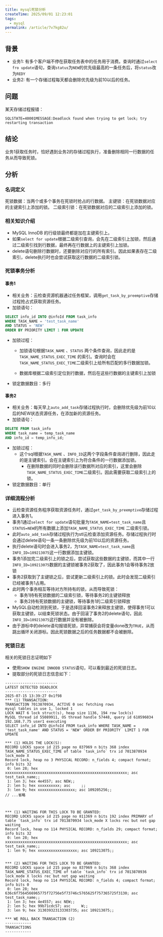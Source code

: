 ```yaml
---
title: mysql死锁分析
createTime: 2025/09/01 12:23:01
tags:
  - mysql
permalink: /article/7v7kg82u/
---
```


## 背景

- 业务1: 有多个客户端不停在获取任务表中的任务用于消费。查询时通过`select fro update`语句，查询`status`为`NEW`的优先级最高的一条任务后，将`status`改为`REDY`
- 业务2: 有一个存储过程每天都会删除优先级为前10以后的任务。

## 问题

某天存储过程报错：

```
SQLSTATE=40001MESSAGE:Deadlock found when trying to get lock; try restarting transaction
```

## 结论

业务1获取任务时，恰好遇到业务2的存储过程执行，准备删除相同一行数据的任务从而导致死锁。

## 分析

### 名词定义

死锁数据：当两个或多个事务在死锁时抢占的行数据。
主键锁：在死锁数据对应的主键索引上添加的锁。
二级索引锁：在死锁数据对应的二级索引上添加的锁。

### 相关知识介绍

- MySQL InnoDB 的行级锁最终都是加在主键索引上。
- 如果`select for update`根据二级索引查询，会先在二级索引上加锁，然后通过二级索引找到行数据，最终再在行数据上的主键索引上加锁。
- delete语句删除行数据时，还要删除对应行的所有索引。因此如果表存在二级索引，delete执行时也会尝试获取这行数据的二级索引锁。

### 死锁事务分析

#### 事务1

- 相关业务：云检查资源机器通过任务框架，调用`get_task_by_preemptive`存储过程抢占式获取资源任务。
- 加锁语句：

```sql
SELECT info_id INTO @infoId FROM task_info
WHERE TASK_NAME = 'test_task_name'
AND STATUS = 'NEW'
ORDER BY PRIORITY LIMIT 1 FOR UPDATE
```

- 加锁过程：
  - 加锁语句根据`TASK_NAME` 、`STATUS` 两个条件查询，因此走的是`TASK_NAME_STATUS_EXEC_TIME` 的索引。查询时会在`TASK_NAME_STATUS_EXEC_TIME`二级索引上给所有匹配的多行数据加锁。

  - 数据库根据二级索引定位到行数据，然后在这些行数据的主键索引上加锁
- 锁定数据数目：多行

#### 事务2

- 相关业务：每天早上`auto_add_task`存储过程执行时，会删除优先级为前10以后的NEW状态资源任务，在添加新的资源任务。
- 加锁语句：

```sql
DELETE FROM task_info 
WHERE task_name = temp_task_name 
AND info_id = temp_info_id;
```

- 加锁过程：
  - 这个sql根据`TASK_NAME` 、`INFO_ID`这两个字段条件查询进行删除，因此走的是主键索引。会在主键索引上为符合条件的一行数据添加锁。
    - 在删除数据的同时会删除该行数据所对应的索引，这里会删除`TASK_NAME_STATUS_EXEC_TIME`二级索引。因此需要获取二级索引上的锁。
- 锁定数据数目：单行

### 详细流程分析

- 云检查资源任务程序获取资源任务时，通过`get_task_by_preemptive`存储过程进入事务1。
- 事务1通过`select for update`语句批量为`TASK_NAME=test_task_name`且`STATUS=NEW`的所有数据上添加`TASK_NAME_STATUS_EXEC_TIME` 二级索引锁。
- 此时`auto_add_task`存储过程执行为stl云检查添加资源任务。存储过程执行时会通过delete语句一条一条删除优先级为前10以后的资源任务。
- 执行delete语句时会进入事务2，为`TASK_NAME=test_task_name`且`INFO_ID=109213075`这一行数据添加主键锁。
- 事务1添加完二级索引上的锁之后，尝试获取这些数据的主键锁，而其中一行`INFO_ID=109213075`数据的主键锁被事务2获取了，因此事务1会等待事务2放锁
- 事务2获取到了主键锁之后，尝试更新二级索引上的锁。此时会发现二级索引已经被事务1占用。
- 此时两个事务相互等待对方所持有的锁，从而导致死锁：
  - 事务1持有死锁数据的二级索引锁，等待事务2的主键锁释放
  - 事务2持有死锁数据的主键锁，等待事务1的二级索引锁释放
- MySQL自动检测到死锁，于是选择回滚事务2来释放主键锁，使得事务1可以获取主键锁，以结束死锁状态。由于回滚了事务2的delete语句，因此`INFO_ID=109213075`这行数据并没有被删除。
- 由于游标中的delete语句报错死锁，异常捕获会将变量done改为`TRUE`，从而跳出循环关闭游标。因此死锁数据之后的任务数据都不会被删除。

### 死锁日志

相关的死锁日志证明如下

- 使用`SHOW ENGINE INNODB STATUS`语句，可以看到最近的死锁日志。
- 提取部分的死锁日志信息如下：

```
------------------------
LATEST DETECTED DEADLOCK
------------------------
2025-07-15 13:39:27 0x1f98
*** (1) TRANSACTION:
TRANSACTION 7013870934, ACTIVE 0 sec fetching rows
mysql tables in use 1, locked 1
LOCK WAIT 6 lock struct(s), heap size 1136, 194 row lock(s)
MySQL thread id 55089911, OS thread handle 57448, query id 610596034 192.168.7.75 user1 executing
SELECT info_id INTO @infoId FROM task_info WHERE TASK_NAME = 'test_task_name' AND STATUS = 'NEW' ORDER BY PRIORITY  LIMIT 1 FOR UPDATE

*** (1) HOLDS THE LOCK(S):
RECORD LOCKS space id 215 page no 837969 n bits 368 index TASK_NAME_STATUS_EXEC_TIME of table `task_info` trx id 7013870934 lock_mode X
Record lock, heap no 3 PHYSICAL RECORD: n_fields 4; compact format; info bits 32
 0: len 28; hex xxxxxxxxxxxxxxxxxxxxxxxxxxxxxxxxxxxxxxxxxxxxxxxxxxxxxxxx; asc test_task_name;;
 1: len 3; hex 4e4557; asc NEW;;
 2: len 5; hex xxxxxxxxxx; asc     ;;
 3: len 9; hex xxxxxxxxxxxxxxxxx; asc 109205256;;
// ...省略



*** (1) WAITING FOR THIS LOCK TO BE GRANTED:
RECORD LOCKS space id 215 page no 811369 n bits 192 index PRIMARY of table `task_info` trx id 7013870934 lock_mode X locks rec but not gap waiting
Record lock, heap no 114 PHYSICAL RECORD: n_fields 29; compact format; info bits 32
 0: len 28; hex xxxxxxxxxxxxxxxxxxxxxxxxxxxxxxxxxxxxxxxxxxxxxxxxxxxxxxxx; asc test_task_name;;
 1: len 9; hex xxxxxxxxxxxxxxxxxx; asc 109213075;;


*** (2) WAITING FOR THIS LOCK TO BE GRANTED:
RECORD LOCKS space id 215 page no 837969 n bits 368 index TASK_NAME_STATUS_EXEC_TIME of table `task_info` trx id 7013870936 lock_mode X locks rec but not gap waiting
Record lock, heap no 114 PHYSICAL RECORD: n_fields 4; compact format; info bits 0
 0: len 28; hex 636c6f7564566965775f72756e5f73746c5765625f757365725f3130; asc test_task_name;;
 1: len 3; hex 4e4557; asc NEW;;
 2: len 5; hex 99b71cdc57; asc     W;;
 3: len 9; hex 313039323133303735; asc 109213075;;

*** WE ROLL BACK TRANSACTION (2)
------------
TRANSACTIONS
------------

```
